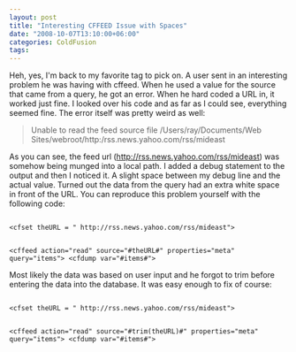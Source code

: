 ```yaml
---
layout: post
title: "Interesting CFFEED Issue with Spaces"
date: "2008-10-07T13:10:00+06:00"
categories: ColdFusion 
tags: 
---
```


Heh, yes, I'm back to my favorite tag to pick on. A user sent in an interesting problem he was having with cffeed. When he used a value for the source that came from a query, he got an error. When he hard coded a URL in, it worked just fine. I looked over his code and as far as I could see, everything seemed fine. The error itself was pretty weird as well:
<!--more-->
<blockquote>
<p>
Unable to read the feed source file /Users/ray/Documents/Web Sites/webroot/http:/rss.news.yahoo.com/rss/mideast 
</p>
</blockquote>

As you can see, the feed url (http://rss.news.yahoo.com/rss/mideast) was somehow being munged into a local path. I added a debug statement to the output and then I noticed it. A slight space between my debug line and the actual value. Turned out the data from the query had an extra white space in front of the URL. You can reproduce this problem yourself with the following code:

<code>
&lt;cfset theURL = " http://rss.news.yahoo.com/rss/mideast"&gt;

&lt;cffeed action="read" source="#theURL#" properties="meta" query="items"&gt;
&lt;cfdump var="#items#"&gt;
</code>

Most likely the data was based on user input and he forgot to trim before entering the data into the database. It was easy enough to fix of course:

<code>
&lt;cfset theURL = " http://rss.news.yahoo.com/rss/mideast"&gt;

&lt;cffeed action="read" source="#trim(theURL)#" properties="meta" query="items"&gt;
&lt;cfdump var="#items#"&gt;
</code>